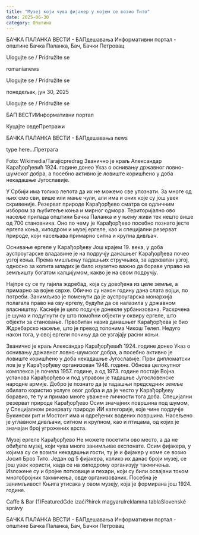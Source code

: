 ```yaml
---
title: "Музеј који чува фијакер у којем се возио Тито"
date: 2025-06-30
category: Општина
---
```


БАЧКА ПАЛАНКА ВЕСТИ - БАПдешавања Информативни портал - општине Бачка Паланка, Бач, Бачки Петровац

Ulogujte se / Pridružite se

romanianews

Ulogujte se / Pridružite se

понедељак, јун 30, 2025

Ulogujte se / Pridružite se

БАП ВЕСТИИнформативни портал

Куцајте овдеПретражи

БАЧКА ПАЛАНКА ВЕСТИ - БАПдешавања news

type here...Претрага

Foto: Wikimedia/Tarajicpredrag
            Званично је краљ Александар Карађорђевић 1924. године донео Указ о оснивању државног ловно-шумског добра, а посебно активно је ловиште коришћено у доба некадашње Југославије.

У Србији има толико лепота да их не можемо све упознати. За многе од њих смо сви, више или мање чули, али има и оних које су још увек скривеније. Резерват природе Карађорђево сматра се одличним избором за љубитеље коња и мирног одмора. Територијално ово насеље припада општини Бачка Паланка и у њему живи тек нешто више од 700 становника.
Оно по чему је Карађорђево посебно познато јесте ергела коња, хиподром и музеј ергеле, као и специјални резерват природе, који насељава примарно ситна и крупна дивљач.


Оснивање ергеле у Карађорђеву
Још крајем 19. века, у доба аустроугарске владавине је на подручју данашњег Карађорђева почео узгој коња. Према мишљењу тадашњих стручњака, за адекватан узгој, односно за копита младих је било изузетно важно да бораве управо на земљишту богатом калцијумом, какво је на овом подручју.


Најпре су се ту гајила ждребад, која су довођена из целе земље, а примарно за војне сврхе. Обично су након годину дана слата војци, по потреби. Занимљиво је поменути да је аустроугарска монархија полагала право на ову ергелу, будући да се налазила у државном власништву.
Касније је цело подучје донекле урбанизована. Раскрчена је шума и подугнути су што помоћни објекти у оквиру ергеле, што објекти за становање. Првобитан назив данашњег Карађорђева је био Ждребарско насеље, што је превод топонима Чикош Телеп. Недуго након тога, у овој ергели почињу да се узгајају расни коњи.


Званично је краљ Александар Карађорђевић 1924. године донео Указ о оснивању државног ловно-шумског добра, а посебно активно је ловиште коришћено у доба некадашње Југославије. Први дипломатски лов је у Карађорђеву организован 1948. године.
Обнова целокупног комплекса је почела 1957. године, а од 1973. године постаје Војна установа Карађорђево и под управом је тадашње Југословенске народне армије. Добро је познато да је тадашњи председник земље обилато користио услуге овог добра и да је често у Карађорђеву боравио, те ту и примао многе уважене личности тога доба.
Специјални резерват природе Карађорђево
Осим значајних површина под шумом, у Специјалном резервату природе ИИ категорије, које чине подручје Букински рит и Мостонг има и одређених водених површина. Насељено је углавном дивљачи, ситном и крупном, као и птицама, од којих је значајан број угрожених врста.













Музеј ергеле Карађорђево
Не можете посетити ово место, а да не обиђете музеј, који чува многе занимљиве експонате. Осим фијакера, у којима су се возили некадашњи гости, ту је и фијакер у коме се возио Јосип Броз Тито.
Један од 5 фијакера, колико их данас броји музеј, се још увек користи, када се на хиподрому организују такмичења. Изложене су и бројне потковице и пехари, који су били освајани током многобројних такмичења, овде организованих. Посебна је занимљивост Књига утисака у овом музеју, која је формирана још 1924. године.

Caffe & Bar (1)FeaturedGde izaći?hírek magyarulreklamna tablaSlovenské správy

БАЧКА ПАЛАНКА ВЕСТИ - БАПдешавања Информативни портал - општине Бачка Паланка, Бач, Бачки Петровац
